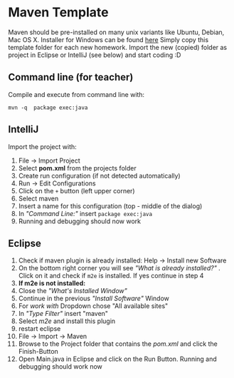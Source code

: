 # Maven Template
Maven should be pre-installed on many unix variants like Ubuntu, Debian, Mac OS X. Installer for Windows can be found [here](http://maven.apache.org/download.cgi)
Simply copy this template folder for each new homework. Import the new (copied) folder as project in Eclipse or IntelliJ (see below) and start coding :D

## Command line (for teacher)
Compile and execute from command line with:
```
mvn -q  package exec:java
```

## IntelliJ
Import the project with:
 1. File -> Import Project
 2. Select **pom.xml** from the projects folder
 3. Create run configuration (if not detected automatically)
  1. Run -> Edit Configurations
  2. Click on the `+` button (left upper corner)
  3. Select maven
  4. Insert a name for this configuration (top - middle of the dialog)
  5. In _"Command Line:"_ insert `package exec:java`
  6. Running and debugging should now work

## Eclipse
 1. Check if maven plugin is already installed: Help -> Install new Software
 2. On the bottom right corner you will see _"What is already installed?"_ . Click on it and check if `m2e` is installed. If yes continue in step 4
 3. **If m2e is not installed:** 
  1. Close the _"What's Installed Window"_
  2. Continue in the previous _"Install Software"_ Window 
  3. For _work with_ Dropdown chose "All available sites"
  4. In _"Type Filter"_ insert "maven"
  5. Select _m2e_ and install this plugin
  6. restart eclipse
 4. File -> Import -> Maven
 5. Browse to the Project folder that contains the _pom.xml_ and click the Finish-Button
 6. Open Main.java in Eclipse and click on the Run Button. Running and debugging should work now

